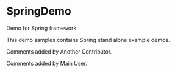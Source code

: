 SpringDemo
==========

Demo for Spring framework

This demo samples contains Spring stand alone example demos.


Comments added by Another Contributor.

Comments added by Main User.

